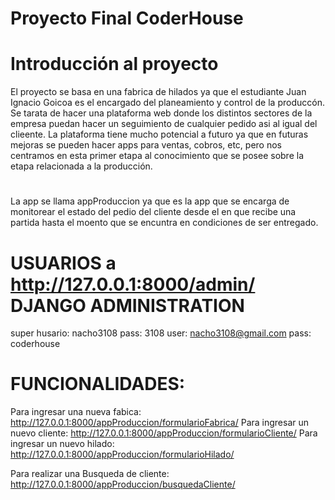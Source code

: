 # Proyecto Final CoderHouse

# Introducción al proyecto
El proyecto se basa en una fabrica de hilados ya que el estudiante Juan Ignacio Goicoa es el encargado del planeamiento y control de la produccón.
Se tarata de hacer una plataforma web donde los distintos sectores de la empresa puedan hacer un seguimiento de cualquier pedido asi al igual del clieente.
La plataforma tiene mucho potencial a futuro ya que en futuras mejoras se pueden hacer apps para ventas, cobros, etc, pero nos centramos en esta primer etapa al conocimiento que se posee sobre la etapa relacionada a la producción.
#
La app se llama appProduccion ya que es la app que se encarga de monitorear el estado del pedio del cliente desde el en que recibe una partida hasta el moento que se encuntra en condiciones de ser entregado.

# USUARIOS a http://127.0.0.1:8000/admin/ DJANGO ADMINISTRATION
super husario: nacho3108    pass: 3108
user: nacho3108@gmail.com pass: coderhouse

# FUNCIONALIDADES:
Para ingresar una nueva fabica: http://127.0.0.1:8000/appProduccion/formularioFabrica/
Para ingresar un nuevo cliente: http://127.0.0.1:8000/appProduccion/formularioCliente/
Para ingresar un nuevo hilado: http://127.0.0.1:8000/appProduccion/formularioHilado/

Para realizar una Busqueda de cliente: http://127.0.0.1:8000/appProduccion/busquedaCliente/